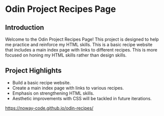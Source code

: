 # Odin Project Recipes Page

## Introduction

Welcome to the Odin Project Recipes Page! This project is designed to help me practice and reinforce my HTML skills. This is a basic recipe website that includes a main index page with links to different recipes. This is more focused on honing my HTML skills rather than design skills.
## Project Highlights

- Build a basic recipe website.
- Create a main index page with links to various recipes.
- Emphasis on strengthening HTML skills.
- Aesthetic improvements with CSS will be tackled in future iterations.

https://noway-code.github.io/odin-recipes/
